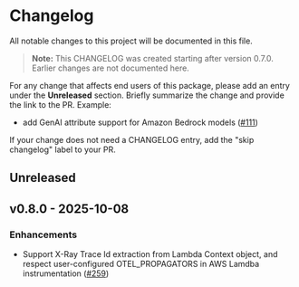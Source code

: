 # Changelog

All notable changes to this project will be documented in this file.

> **Note:** This CHANGELOG was created starting after version 0.7.0. Earlier changes are not documented here.

For any change that affects end users of this package, please add an entry under the **Unreleased** section. Briefly summarize the change and provide the link to the PR. Example:

- add GenAI attribute support for Amazon Bedrock models
  ([#111](https://github.com/aws-observability/aws-otel-js-instrumentation/pull/111))

If your change does not need a CHANGELOG entry, add the "skip changelog" label to your PR.

## Unreleased

## v0.8.0 - 2025-10-08

### Enhancements

- Support X-Ray Trace Id extraction from Lambda Context object, and respect user-configured OTEL_PROPAGATORS in AWS Lamdba instrumentation
  ([#259](https://github.com/aws-observability/aws-otel-js-instrumentation/pull/259))
